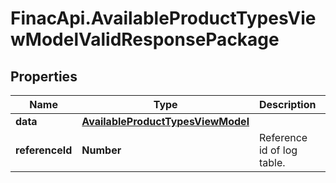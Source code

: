 # FinacApi.AvailableProductTypesViewModelValidResponsePackage

## Properties
Name | Type | Description | Notes
------------ | ------------- | ------------- | -------------
**data** | [**AvailableProductTypesViewModel**](AvailableProductTypesViewModel.md) |  | [optional] 
**referenceId** | **Number** | Reference id of log table. | [optional] 
